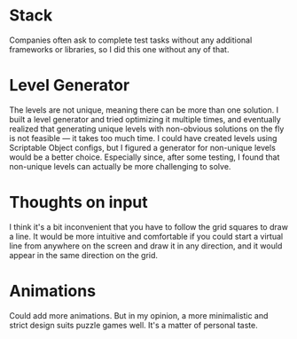 # Stack
Companies often ask to complete test tasks without any additional frameworks or libraries, so I did this one without any of that.

# Level Generator
The levels are not unique, meaning there can be more than one solution. I built a level generator and tried optimizing it multiple times, and eventually realized that generating unique levels with non-obvious solutions on the fly is not feasible — it takes too much time. I could have created levels using Scriptable Object configs, but I figured a generator for non-unique levels would be a better choice. Especially since, after some testing, I found that non-unique levels can actually be more challenging to solve.

# Thoughts on input
I think it's a bit inconvenient that you have to follow the grid squares to draw a line. It would be more intuitive and comfortable if you could start a virtual line from anywhere on the screen and draw it in any direction, and it would appear in the same direction on the grid.

# Animations
Сould add more animations. But in my opinion, a more minimalistic and strict design suits puzzle games well. It's a matter of personal taste.
